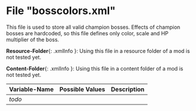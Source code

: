 # File "bosscolors.xml"

This file is used to store all valid champion bosses. Effects of champion bosses are hardcoded, so this file defines only color, scale and HP multiplier of the boss.

**Resource-Folder**{: .xmlInfo }: Using this file in a resource folder of a mod is not tested yet.

**Content-Folder**{: .xmlInfo }: Using this file in a content folder of a mod is not tested yet.

| Variable-Name | Possible Values | Description |
|:--|:--|:--|
|*todo*|||
